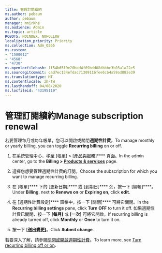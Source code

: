 ```yaml
---
title: 管理訂閱續約
ms.author: pebaum
author: pebaum
manager: mnirkhe
ms.audience: Admin
ms.topic: article
ROBOTS: NOINDEX, NOFOLLOW
localization_priority: Priority
ms.collection: Adm_O365
ms.custom:
- "1500012"
- "4568"
- "4730"
ms.openlocfilehash: 1f54b65f9e20bed4f69bdd08dbbbc3b03a1a22e5
ms.sourcegitcommit: cad7ec134efdac7130911bfee6cb4a59ad882e39
ms.translationtype: HT
ms.contentlocale: zh-TW
ms.lasthandoff: 04/08/2020
ms.locfileid: "43195119"
---
```

# <a name="manage-subscription-renewal"></a><span data-ttu-id="48ae8-102">管理訂閱續約</span><span class="sxs-lookup"><span data-stu-id="48ae8-102">Manage subscription renewal</span></span>

<span data-ttu-id="48ae8-103">若要管理每月或每年帳單，您可以開啟或關閉**週期性計費**。</span><span class="sxs-lookup"><span data-stu-id="48ae8-103">To manage monthly or yearly billing, you can toggle **Recurring billing** on or off.</span></span>

1. <span data-ttu-id="48ae8-104">在系統管理中心，移至 [帳單] > [[產品與服務](https://go.microsoft.com/fwlink/p/?linkid=842054)]\*\*\*\* 頁面。</span><span class="sxs-lookup"><span data-stu-id="48ae8-104">In the admin center, go to the **Billing > [Products & services](https://go.microsoft.com/fwlink/p/?linkid=842054)** page.</span></span>

2. <span data-ttu-id="48ae8-105">選擇您想要管理週期性計費的訂閱。</span><span class="sxs-lookup"><span data-stu-id="48ae8-105">Choose the subscription for which you want to manage recurring billing.</span></span>

3. <span data-ttu-id="48ae8-106">在 [帳單]\*\*\*\* 下的 [更新日期]\*\*\*\* 或 [到期日]\*\*\*\* 旁，按一下 [編輯]\*\*\*\*。</span><span class="sxs-lookup"><span data-stu-id="48ae8-106">Under **Billing**, next to **Renews on** or **Expiring on**, click **edit**.</span></span>

4. <span data-ttu-id="48ae8-107">在 [週期性計費設定]\*\*\*\* 窗格中，按一下 [關閉]\*\*\*\* 可將它關閉。</span><span class="sxs-lookup"><span data-stu-id="48ae8-107">In the **Recurring billing settings** pane, click **Turn OFF** to turn it off.</span></span> <span data-ttu-id="48ae8-108">如果週期性計費已關閉，按一下 **[每月]** 或 **[一次]** 可將它開啟。</span><span class="sxs-lookup"><span data-stu-id="48ae8-108">If recurring billing is already turned off, click **Monthly** or **Once** to turn it on.</span></span>

5. <span data-ttu-id="48ae8-109">按一下 **[送出變更]**。</span><span class="sxs-lookup"><span data-stu-id="48ae8-109">Click **Submit change**.</span></span>

<span data-ttu-id="48ae8-110">若要深入了解，請參閱[關閉或開啟週期性計費](https://docs.microsoft.com/office365/admin/subscriptions-and-billing/renew-your-subscription#turn-recurring-billing-off-or-on)。</span><span class="sxs-lookup"><span data-stu-id="48ae8-110">To learn more, see [Turn recurring billing off or on](https://docs.microsoft.com/office365/admin/subscriptions-and-billing/renew-your-subscription#turn-recurring-billing-off-or-on).</span></span>
